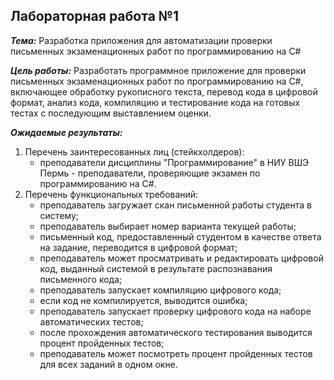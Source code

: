 Лабораторная работа №1
------
***Тема:*** Разработка приложения для автоматизации проверки письменных экзаменационных работ по программированию на C#

***Цель работы:*** Разработать программное приложение для проверки письменных экзаменационных работ по программированию на C#, включающее обработку рукописного текста, перевод кода в цифровой формат, анализ кода, компиляцию и тестирование кода на готовых тестах с последующим выставлением оценки.

***Ожидаемые результаты:***
1. Перечень заинтересованных лиц (стейкхолдеров):
    - преподаватели дисциплины "Программирование" в НИУ ВШЭ Пермь - преподаватели, проверяющие экзамен по программированию на C#.
2. Перечень функциональных требований:
    - преподаватель загружает скан письменной работы студента в систему;
    - преподаватель выбирает номер варианта текущей работы;
    - письменный код, предоставленный студентом в качестве ответа на задание, переводится в цифровой формат;
    - преподаватель может просматривать и редактировать цифровой код, выданный системой в результате распознавания письменного кода;
    - преподаватель запускает компиляцию цифрового кода;
    - если код не компилируется, выводится ошибка;
    - преподаватель запускает проверку цифрового кода на наборе автоматических тестов;
    - после прохождения автоматического тестирования выводится процент пройденных тестов;
    - преподаватель может посмотреть процент пройденных тестов для всех заданий в одном окне.
